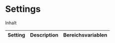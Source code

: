 # Settings

Inhalt

| Setting                  | Description                                                                                                                                      | Bereichsvariablen |
|--------------------------|--------------------------------------------------------------------------------------------------------------------------------------------------|-------------------|
